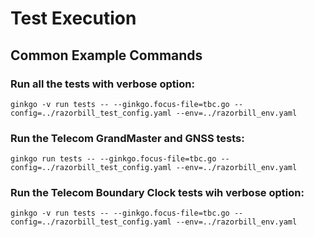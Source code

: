 # Test Execution

## Common Example Commands

### Run all the tests with verbose option:

```
ginkgo -v run tests -- --ginkgo.focus-file=tbc.go --config=../razorbill_test_config.yaml --env=../razorbill_env.yaml
```

### Run the Telecom GrandMaster and GNSS tests:

```
ginkgo run tests -- --ginkgo.focus-file=tbc.go --config=../razorbill_test_config.yaml --env=../razorbill_env.yaml
```

### Run the Telecom Boundary Clock tests wih verbose option:

```
ginkgo -v run tests -- --ginkgo.focus-file=tbc.go --config=../razorbill_test_config.yaml --env=../razorbill_env.yaml
```

